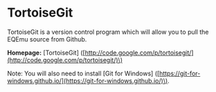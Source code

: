# TortoiseGit

TortoiseGit is a version control program which will allow you to pull the EQEmu source from Github.

**Homepage:** \[TortoiseGit\] \([http://code.google.com/p/tortoisegit/](http://code.google.com/p/tortoisegit/)\)

Note: You will also need to install \[Git for Windows\] \([https://git-for-windows.github.io/](https://git-for-windows.github.io/)\).

